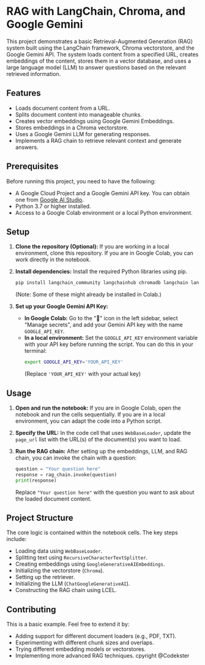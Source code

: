 # RAG with LangChain, Chroma, and Google Gemini

This project demonstrates a basic Retrieval-Augmented Generation (RAG) system built using the LangChain framework, Chroma vectorstore, and the Google Gemini API. The system loads content from a specified URL, creates embeddings of the content, stores them in a vector database, and uses a large language model (LLM) to answer questions based on the relevant retrieved information.

## Features

*   Loads document content from a URL.
*   Splits document content into manageable chunks.
*   Creates vector embeddings using Google Gemini Embeddings.
*   Stores embeddings in a Chroma vectorstore.
*   Uses a Google Gemini LLM for generating responses.
*   Implements a RAG chain to retrieve relevant context and generate answers.

## Prerequisites

Before running this project, you need to have the following:

*   A Google Cloud Project and a Google Gemini API key. You can obtain one from [Google AI Studio](https://aistudio.google.com/).
*   Python 3.7 or higher installed.
*   Access to a Google Colab environment or a local Python environment.

## Setup

1.  **Clone the repository (Optional):** If you are working in a local environment, clone this repository. If you are in Google Colab, you can work directly in the notebook.

2.  **Install dependencies:** Install the required Python libraries using pip.

    ```bash
    pip install langchain_community langchainhub chromadb langchain langchain-openai langchain_google_genai langchain-core
    ```
    (Note: Some of these might already be installed in Colab.)

3.  **Set up your Google Gemini API Key:**

    *   **In Google Colab:** Go to the "🔑" icon in the left sidebar, select "Manage secrets", and add your Gemini API key with the name `GOOGLE_API_KEY`.
    *   **In a local environment:** Set the `GOOGLE_API_KEY` environment variable with your API key before running the script. You can do this in your terminal:
        ```bash
        export GOOGLE_API_KEY='YOUR_API_KEY'
        ```
        (Replace `'YOUR_API_KEY'` with your actual key)

## Usage

1.  **Open and run the notebook:** If you are in Google Colab, open the notebook and run the cells sequentially. If you are in a local environment, you can adapt the code into a Python script.

2.  **Specify the URL:** In the code cell that uses `WebBaseLoader`, update the `page_url` list with the URL(s) of the document(s) you want to load.

3.  **Run the RAG chain:** After setting up the embeddings, LLM, and RAG chain, you can invoke the chain with a question:

    ```python
    question = "Your question here"
    response = rag_chain.invoke(question)
    print(response)
    ```
    Replace `"Your question here"` with the question you want to ask about the loaded document content.

## Project Structure

The core logic is contained within the notebook cells. The key steps include:

*   Loading data using `WebBaseLoader`.
*   Splitting text using `RecursiveCharacterTextSplitter`.
*   Creating embeddings using `GoogleGenerativeAIEmbeddings`.
*   Initializing the vectorstore (`Chroma`).
*   Setting up the retriever.
*   Initializing the LLM (`ChatGoogleGenerativeAI`).
*   Constructing the RAG chain using LCEL.

## Contributing

This is a basic example. Feel free to extend it by:

*   Adding support for different document loaders (e.g., PDF, TXT).
*   Experimenting with different chunk sizes and overlaps.
*   Trying different embedding models or vectorstores.
*   Implementing more advanced RAG techniques.
cpyright @Codekster

